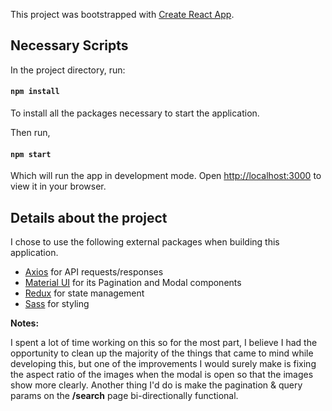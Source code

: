 This project was bootstrapped with [Create React App](https://github.com/facebook/create-react-app).

## Necessary Scripts

In the project directory, run:

#### `npm install`

To install all the packages necessary to start the application.

Then run,

#### `npm start`

Which will run the app in development mode.
Open [http://localhost:3000](http://localhost:3000) to view it in your browser.

## Details about the project

I chose to use the following external packages when building this application.
- [Axios](https://axios-http.com/) for API requests/responses
- [Material UI](https://mui.com/material-ui/getting-started/) for its Pagination and Modal components
- [Redux](https://redux.js.org/) for state management
- [Sass](https://sass-lang.com/) for styling

__Notes:__

I spent a lot of time working on this so for the most part, I believe I had the opportunity to clean up the majority of the things that came to mind while developing this, but one of the improvements I would surely make is fixing the aspect ratio of the images when the modal is open so that the images show more clearly. Another thing I'd do is make the pagination & query params on the **/search** page bi-directionally functional.





